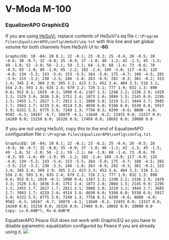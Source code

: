 # V-Moda M-100
### EqualizerAPO GraphicEQ
If you are using [HeSuVi](https://sourceforge.net/projects/hesuvi/), replace contents of HeSuVi's eq file `C:\Program Files\EqualizerAPO\config\HeSuVi\eq.txt` with this line and set global volume for both channels from HeSuVi UI to **-60**.
```
GraphicEQ: 10 -84; 20 0.1; 22 -0.1; 23 -0.2; 25 -0.4; 26 -0.5; 28 -0.6; 30 -0.7; 32 -0.8; 35 -0.9; 37 -1.0; 40 -1.2; 42 -1.3; 45 -1.5; 49 -1.8; 52 -2.0; 56 -2.1; 59 -2.1; 64 -1.9; 68 -1.4; 73 -0.6; 78 -0.3; 83 -1.0; 89 -1.9; 95 -2.2; 102 -2.4; 109 -3.0; 117 -4.0; 125 -4.8; 134 -5.2; 143 -5.4; 153 -5.5; 164 -5.0; 175 -4.7; 188 -4.5; 201 -3.9; 215 -3.2; 230 -2.5; 246 -1.8; 263 -0.9; 282 -0.3; 301 -0.2; 323 1.4; 345 2.4; 369 2.9; 395 3.2; 423 3.3; 452 3.4; 484 3.3; 518 3.1; 554 2.8; 593 2.6; 635 2.4; 679 2.2; 726 2.1; 777 1.9; 832 1.3; 890 0.6; 952 0.1; 1019 -0.1; 1090 0.4; 1167 1.3; 1248 2.2; 1336 2.9; 1429 3.3; 1529 3.6; 1636 3.0; 1751 2.4; 1873 2.0; 2004 1.5; 2145 0.9; 2295 1.5; 2455 1.7; 2627 1.7; 2811 2.1; 3008 3.0; 3219 3.2; 3444 2.7; 3685 1.7; 3943 1.7; 4219 2.4; 4514 3.8; 4830 6.0; 5168 6.0; 5530 6.0; 5917 5.9; 6331 5.5; 6775 3.9; 7249 1.3; 7756 0.3; 8299 -0.6; 8880 -4.0; 9502 -6.3; 10167 -6.7; 10879 -4.1; 11640 -0.2; 12455 0.0; 13327 0.0; 14260 0.0; 15258 0.0; 16326 0.0; 17469 0.0; 18692 0.0; 20000 0.0
```
If you are not using HeSuVi, copy this to the end of EqualizerAPO configuration file `C:\Program Files\EqualizerAPO\config\config.txt`.
```
GraphicEQ: 10 -84; 20 0.1; 22 -0.1; 23 -0.2; 25 -0.4; 26 -0.5; 28 -0.6; 30 -0.7; 32 -0.8; 35 -0.9; 37 -1.0; 40 -1.2; 42 -1.3; 45 -1.5; 49 -1.8; 52 -2.0; 56 -2.1; 59 -2.1; 64 -1.9; 68 -1.4; 73 -0.6; 78 -0.3; 83 -1.0; 89 -1.9; 95 -2.2; 102 -2.4; 109 -3.0; 117 -4.0; 125 -4.8; 134 -5.2; 143 -5.4; 153 -5.5; 164 -5.0; 175 -4.7; 188 -4.5; 201 -3.9; 215 -3.2; 230 -2.5; 246 -1.8; 263 -0.9; 282 -0.3; 301 -0.2; 323 1.4; 345 2.4; 369 2.9; 395 3.2; 423 3.3; 452 3.4; 484 3.3; 518 3.1; 554 2.8; 593 2.6; 635 2.4; 679 2.2; 726 2.1; 777 1.9; 832 1.3; 890 0.6; 952 0.1; 1019 -0.1; 1090 0.4; 1167 1.3; 1248 2.2; 1336 2.9; 1429 3.3; 1529 3.6; 1636 3.0; 1751 2.4; 1873 2.0; 2004 1.5; 2145 0.9; 2295 1.5; 2455 1.7; 2627 1.7; 2811 2.1; 3008 3.0; 3219 3.2; 3444 2.7; 3685 1.7; 3943 1.7; 4219 2.4; 4514 3.8; 4830 6.0; 5168 6.0; 5530 6.0; 5917 5.9; 6331 5.5; 6775 3.9; 7249 1.3; 7756 0.3; 8299 -0.6; 8880 -4.0; 9502 -6.3; 10167 -6.7; 10879 -4.1; 11640 -0.2; 12455 0.0; 13327 0.0; 14260 0.0; 15258 0.0; 16326 0.0; 17469 0.0; 18692 0.0; 20000 0.0
Copy: L=-6.0dB*l, R=-6.0dB*R
```
EqualizerAPO Peace GUI does not work with GraphicEQ so you have to disable parametric equalization configured by Peace if you are already using it.
![](https://raw.githubusercontent.com/jaakkopasanen/AutoEq/master/results/Sonoma%20Model%20One/headphoncecom/onear/V-Moda%20M-100/V-Moda%20M-100.png)
